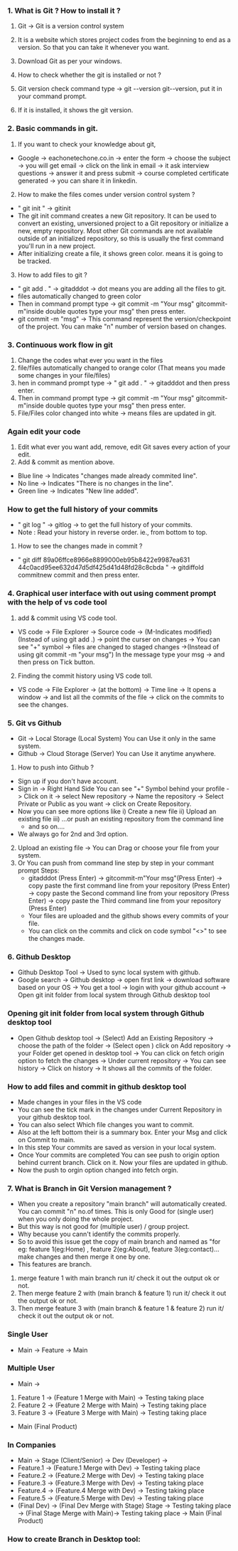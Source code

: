 ### 1. What is Git ? How to install it ?

1.  Git -> Git is a version control system
2.  It is a website which stores project codes from the beginning to end as a version. So that you can take it whenever you want.

3.  Download Git as per your windows.
4.  How to check whether the git is installed or not ?
5.  Git version check command type -> git --version git<space>--version, put it in your command prompt.
6.  If it is installed, it shows the git version.

### 2. Basic commands in git.

1. If you want to check your knowledge about git,

- Google -> eachonetechone.co.in -> enter the form -> choose the subject -> you will get email -> click on the link in email -> it ask interview questions -> answer it and press submit -> course completed certificate generated -> you can share it in linkedin.

2. How to make the files comes under version control system ?

- " git init " -> git<space>init
- The git init command creates a new Git repository. It can be used to convert an existing, unversioned project to a Git repository or initialize a new, empty repository. Most other Git commands are not available outside of an initialized repository, so this is usually the first command you'll run in a new project.
- After initializing create a file, it shows green color. means it is going to be tracked.

3. How to add files to git ?

- " git add . " -> git<space>add<space>dot -> dot means you are adding all the files to git.
- files automatically changed to green color
- Then in command prompt type -> git commit -m "Your msg" git<space>commit<space>-m<space>"inside double quotes type your msg" then press enter.
- git commit -m "msg" -> This command represent the version/checkpoint of the project. You can make "n" number of version based on changes.

### 3. Continuous work flow in git

1.  Change the codes what ever you want in the files
2.  file/files automatically changed to orange color (That means you made some changes in your file/files)
3.  hen in command prompt type -> " git add . " -> git<space>add<space>dot and then press enter.
4.  Then in command prompt type -> git commit -m "Your msg" git<space>commit<space>-m<space>"inside double quotes type your msg" then press enter.
5.  File/Files color changed into white -> means files are updated in git.

### Again edit your code

1.  Edit what ever you want add, remove, edit Git saves every action of your edit.
2.  Add & commit as mention above.

- Blue line -> Indicates "changes made already commited line".
- No line -> Indicates "There is no changes in the line".
- Green line -> Indicates "New line added".

### How to get the full history of your commits

- " git log " -> git<space>log -> to get the full history of your commits.
- Note : Read your history in reverse order. ie., from bottom to top.

1. How to see the changes made in commit ?

- " git diff 89a06ffce8966e8899000eb95b8422e9987ea631 44c0acd95ee632d47d5df425d41d48fd28c8cbda " -> git<space>diff<space>old commit<space>new commit and then press enter.

### 4. Graphical user interface with out using comment prompt with the help of vs code tool

1. add & commit using VS code tool.

- VS code -> File Explorer -> Source code -> (M-Indicates modified) (Instead of using git add .) -> point the curser on changes -> You can see "+" symbol -> files are changed to staged changes ->(Instead of using git commit -m "your msg") In the message type your msg -> and then press on Tick button.

2. Finding the commit history using VS code toll.

- VS code -> File Explorer -> (at the bottom) -> Time line -> It opens a window -> and list all the commits of the file -> click on the commits to see the changes.

### 5. Git vs Github

- Git -> Local Storage (Local System) You can Use it only in the same system.
- Github -> Cloud Storage (Server) You can Use it anytime anywhere.

1. How to push into Github ?

- Sign up if you don't have account.
- Sign in -> Right Hand Side You can see "+" Symbol behind your profile -> Click on it -> select New repository -> Name the repository -> Select Private or Public as you want -> click on Create Repository.
- Now you can see more options like
  i) Create a new file
  ii) Upload an existing file
  iii) …or push an existing repository from the command line
  - and so on....
- We always go for 2nd and 3rd option.

2. Upload an existing file -> You can Drag or choose your file from your system.
3. Or You can push from command line step by step in your commant prompt
   Steps:
   - git<space>add<space>dot (Press Enter) -> git<space>commit<space>-m<space>"Your msg"(Press Enter) -> copy paste the first command line from your repository (Press Enter) -> copy paste the Second command line from your repository (Press Enter) -> copy paste the Third command line from your repository (Press Enter)
   - Your files are uploaded and the github shows every commits of your file.
   - You can click on the commits and click on code symbol "<>" to see the changes made.

### 6. Github Desktop

- Github Desktop Tool -> Used to sync local system with github.
- Google search -> Github desktop -> open first link -> download software based on your OS -> You get a tool -> login with your github account -> Open git init folder from local system through Github desktop tool

### Opening git init folder from local system through Github desktop tool

- Open Github desktop tool -> (Select) Add an Existing Repository -> choose the path of the folder -> (Select open ) click on Add repository -> your Folder get opened in desktop tool -> You can click on fetch origin option to fetch the changes -> Under current repository -> You can see history -> Click on history -> It shows all the commits of the folder.

### How to add files and commit in github desktop tool

- Made changes in your files in the VS code
- You can see the tick mark in the changes under Current Repository in your github desktop tool.
- You can also select Which file changes you want to commit.
- Also at the left bottom their is a summary box. Enter your Msg and click on Commit to main.
- In this step Your commits are saved as version in your local system.
- Once Your commits are completed You can see push to origin option behind current branch. Click on it. Now your files are updated in github.
- Now the push to orgin option changed into fetch orgin.

### 7. What is Branch in Git Version management ?

- When you create a repository "main branch" will automatically created. You can commit "n" no.of times. This is only Good for (single user) when you only doing the whole project.
- But this way is not good for (multiple user) / group project.
- Why because you cann't identify the commits properly.
- So to avoid this issue get the copy of main branch and named as "for eg: feature 1(eg:Home) , feature 2(eg:About), feature 3(eg:contact)... make changes and then merge it one by one.
- This features are branch.

1.  merge feature 1 with main branch run it/ check it out the output ok or not.
2.  Then merge feature 2 with (main branch & feature 1) run it/ check it out the output ok or not.
3.  Then merge feature 3 with (main branch & feature 1 & feature 2) run it/ check it out the output ok or not.

### Single User

- Main -> Feature -> Main

### Multiple User

- Main ->

1.  Feature 1 -> (Feature 1 Merge with Main) -> Testing taking place
2.  Feature 2 -> (Feature 2 Merge with Main) -> Testing taking place
3.  Feature 3 -> (Feature 3 Merge with Main) -> Testing taking place

- Main (Final Product)

### In Companies

- Main -> Stage (Client/Senior) -> Dev (Developer) ->
- Feature.1 -> (Feature.1 Merge with Dev) -> Testing taking place
- Feature.2 -> (Feature.2 Merge with Dev) -> Testing taking place
- Feature.3 -> (Feature.3 Merge with Dev) -> Testing taking place
- Feature.4 -> (Feature.4 Merge with Dev) -> Testing taking place
- Feature.5 -> (Feature.5 Merge with Dev) -> Testing taking place
- (Final Dev) -> (Final Dev Merge with Stage) Stage -> Testing taking place -> (Final Stage Merge with Main)-> Testing taking place -> Main (Final Product)

### How to create Branch in Desktop tool:
